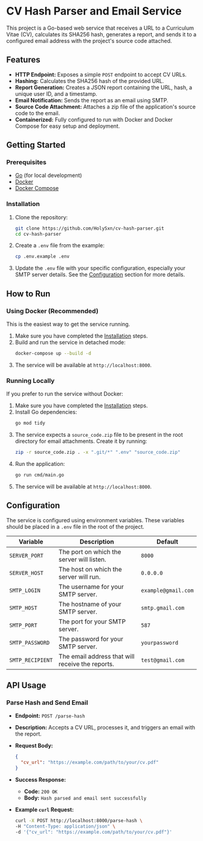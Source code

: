 # CV Hash Parser and Email Service

This project is a Go-based web service that receives a URL to a Curriculum Vitae (CV), calculates its SHA256 hash, generates a report, and sends it to a configured email address with the project's source code attached.

## Features

-   **HTTP Endpoint:** Exposes a simple `POST` endpoint to accept CV URLs.
-   **Hashing:** Calculates the SHA256 hash of the provided URL.
-   **Report Generation:** Creates a JSON report containing the URL, hash, a unique user ID, and a timestamp.
-   **Email Notification:** Sends the report as an email using SMTP.
-   **Source Code Attachment:** Attaches a zip file of the application's source code to the email.
-   **Containerized:** Fully configured to run with Docker and Docker Compose for easy setup and deployment.

## Getting Started

### Prerequisites

-   [Go](https://golang.org/doc/install) (for local development)
-   [Docker](https://docs.docker.com/get-docker/)
-   [Docker Compose](https://docs.docker.com/compose/install/)

### Installation

1.  Clone the repository:
    ```sh
    git clone https://github.com/HolySxn/cv-hash-parser.git
    cd cv-hash-parser
    ```

2.  Create a `.env` file from the example:
    ```sh
    cp .env.example .env
    ```

3.  Update the `.env` file with your specific configuration, especially your SMTP server details. See the [Configuration](#configuration) section for more details.

## How to Run

### Using Docker (Recommended)

This is the easiest way to get the service running.

1.  Make sure you have completed the [Installation](#installation) steps.
2.  Build and run the service in detached mode:
    ```sh
    docker-compose up --build -d
    ```
3.  The service will be available at `http://localhost:8000`.

### Running Locally

If you prefer to run the service without Docker:

1.  Make sure you have completed the [Installation](#installation) steps.
2.  Install Go dependencies:
    ```sh
    go mod tidy
    ```
3.  The service expects a `source_code.zip` file to be present in the root directory for email attachments. Create it by running:
    ```sh
    zip -r source_code.zip . -x ".git/*" ".env" "source_code.zip"
    ```
4.  Run the application:
    ```sh
    go run cmd/main.go
    ```
5.  The service will be available at `http://localhost:8000`.

## Configuration

The service is configured using environment variables. These variables should be placed in a `.env` file in the root of the project.

| Variable         | Description                                     | Default                |
| ---------------- | ----------------------------------------------- | ---------------------- |
| `SERVER_PORT`    | The port on which the server will listen.       | `8000`                 |
| `SERVER_HOST`    | The host on which the server will run.          | `0.0.0.0`              |
| `SMTP_LOGIN`     | The username for your SMTP server.              | `example@gmail.com`    |
| `SMTP_HOST`      | The hostname of your SMTP server.               | `smtp.gmail.com`       |
| `SMTP_PORT`      | The port for your SMTP server.                  | `587`                  |
| `SMTP_PASSWORD`  | The password for your SMTP server.              | `yourpassword`         |
| `SMTP_RECIPIENT` | The email address that will receive the reports. | `test@gmail.com`       |

## API Usage

### Parse Hash and Send Email

-   **Endpoint:** `POST /parse-hash`
-   **Description:** Accepts a CV URL, processes it, and triggers an email with the report.
-   **Request Body:**

    ```json
    {
      "cv_url": "https://example.com/path/to/your/cv.pdf"
    }
    ```

-   **Success Response:**
    -   **Code:** `200 OK`
    -   **Body:** `Hash parsed and email sent successfully`

-   **Example `curl` Request:**

    ```sh
    curl -X POST http://localhost:8000/parse-hash \
    -H "Content-Type: application/json" \
    -d '{"cv_url": "https://example.com/path/to/your/cv.pdf"}'
    ```
